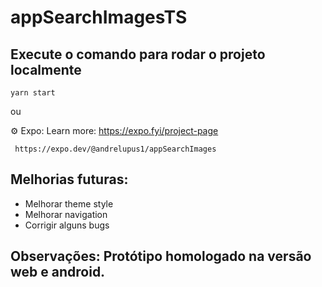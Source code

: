# appSearchImagesTS

## Execute o comando para rodar o projeto localmente

```
yarn start
```

ou

⚙️ Expo:
Learn more: https://expo.fyi/project-page

```
 https://expo.dev/@andrelupus1/appSearchImages
```

## Melhorias futuras:

- Melhorar theme style
- Melhorar navigation
- Corrigir alguns bugs

## Observações: Protótipo homologado na versão web e android.

